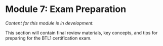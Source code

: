 # Module 7: Exam Preparation

*Content for this module is in development.*

This section will contain final review materials, key concepts, and tips for preparing for the BTL1 certification exam.